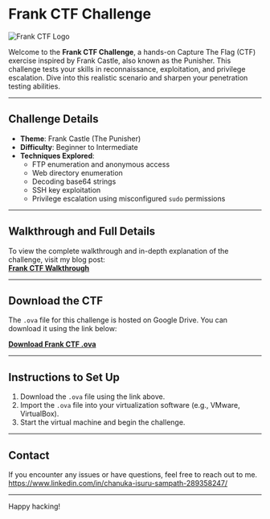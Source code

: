 # Frank CTF Challenge

![Frank CTF Logo](images/frank-ctf-logo.png "Frank CTF Logo")

Welcome to the **Frank CTF Challenge**, a hands-on Capture The Flag (CTF) exercise inspired by Frank Castle, also known as the Punisher. This challenge tests your skills in reconnaissance, exploitation, and privilege escalation. Dive into this realistic scenario and sharpen your penetration testing abilities.

---

## Challenge Details
- **Theme**: Frank Castle (The Punisher)
- **Difficulty**: Beginner to Intermediate
- **Techniques Explored**:
  - FTP enumeration and anonymous access
  - Web directory enumeration
  - Decoding base64 strings
  - SSH key exploitation
  - Privilege escalation using misconfigured `sudo` permissions

---

## Walkthrough and Full Details

To view the complete walkthrough and in-depth explanation of the challenge, visit my blog post:  
[**Frank CTF Walkthrough**](https://medium.com/@chanuka1/frank-8ee9dcc6ed93)

---

## Download the CTF
The `.ova` file for this challenge is hosted on Google Drive. You can download it using the link below:

[**Download Frank CTF .ova**](https://drive.google.com/drive/folders/15S0CmM3TCjdWbcC1Z7FIbW4_jv8eUKIy?usp=sharing)

---

## Instructions to Set Up
1. Download the `.ova` file using the link above.
2. Import the `.ova` file into your virtualization software (e.g., VMware, VirtualBox).
3. Start the virtual machine and begin the challenge.

---

## Contact
If you encounter any issues or have questions, feel free to reach out to me.
https://www.linkedin.com/in/chanuka-isuru-sampath-289358247/

---

Happy hacking!







